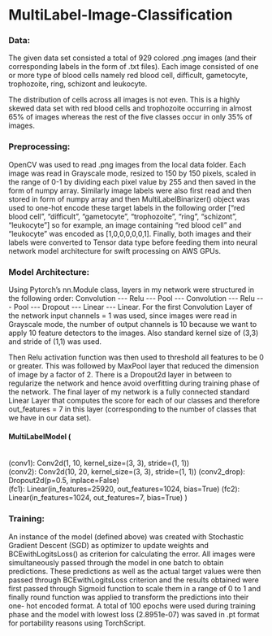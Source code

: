 # MultiLabel-Image-Classification

### Data:
The given data set consisted a total of 929 colored .png images (and their corresponding labels in the form of .txt files). Each image consisted of one or more type of blood cells namely red blood cell, difficult, gametocyte, trophozoite, ring, schizont and leukocyte.

The distribution of cells across all images is not even. This is a highly skewed data set with red blood cells and trophozoite occurring in almost 65% of images whereas the rest of the five classes occur in only 35% of images.

### Preprocessing:
OpenCV was used to read .png images from the local data folder. Each image was read in Grayscale mode, resized to 150 by 150 pixels, scaled in the range of 0-1 by dividing each pixel value by 255 and then saved in the form of numpy array.
Similarly image labels were also first read and then stored in form of numpy array and then MultiLabelBinarizer() object was used to one-hot encode these target labels in the following order [“red blood cell”, “difficult”, “gametocyte”, “trophozoite”, “ring”, “schizont”, “leukocyte”] so for example, an image containing “red blood cell” and “leukocyte” was encoded as [1,0,0,0,0,0,1].
Finally, both images and their labels were converted to Tensor data type before feeding them into neural network model architecture for swift processing on AWS GPUs.

### Model Architecture:
Using Pytorch’s nn.Module class, layers in my network were structured in the following order: Convolution --- Relu --- Pool --- Convolution --- Relu --- Pool --- Dropout --- Linear --- Linear.
For the first Convolution Layer of the network input channels = 1 was used, since images were read in Grayscale mode, the number of output channels is 10 because we want to apply 10 feature detectors to the images. Also standard kernel size of (3,3) and stride of (1,1) was used.
     
Then Relu activation function was then used to threshold all features to be 0 or greater. This was followed by MaxPool layer that reduced the dimension of image by a factor of 2.
There is a Dropout2d layer in between to regularize the network and hence avoid overfitting during training phase of the network. The final layer of my network is a fully connected standard Linear Layer that computes the score for each of our classes and therefore out_features = 7 in this layer (corresponding to the number of classes that we have in our data set).

#### MultiLabelModel (
<br>(conv1): Conv2d(1, 10, kernel_size=(3, 3), stride=(1, 1))
<br>(conv2): Conv2d(10, 20, kernel_size=(3, 3), stride=(1, 1)) (conv2_drop): Dropout2d(p=0.5, inplace=False)
<br>(fc1): Linear(in_features=25920, out_features=1024, bias=True) (fc2): Linear(in_features=1024, out_features=7, bias=True)
) 

### Training:
An instance of the model (defined above) was created with Stochastic Gradient Descent (SGD) as optimizer to update weights and BCEwithLogitsLoss() as criterion for calculating the error. All images were simultaneously passed through the model in one batch to obtain predictions. These predictions as well as the actual target values were then passed through BCEwithLogitsLoss criterion and the results obtained were first passed through Sigmoid function to scale them in a range of 0 to 1 and finally round function was applied to transform the predictions into their one- hot encoded format. A total of 100 epochs were used during training phase and the model with lowest loss (2.8951e-07) was saved in .pt format for portability reasons using TorchScript.
